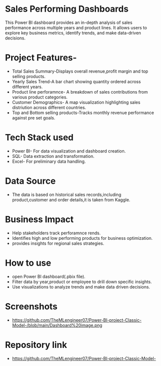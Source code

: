 # Sales Performing Dashboards
This Power BI dashboard provides an in-depth analysis of sales performance across multiple years and product lines. It allows users to explore key business metrics, identify trends, and make data-driven decisions.
# Project Features-
* Total Sales Summary-Displays overall revenue,profit margin and top selling products.
* Yearly Sales Trend-A bar chart showing quantity ordered across different years.
* Product line perforamnce- A breakdown of sales contributions from various product categories.
* Customer Demographics- A map visualization highlighting sales distriution across different countries.
* Top and Bottom selling products-Tracks monthly revenue performance against pre set goals.

# Tech Stack used
* Power BI- For data visualization and dashboard creation.
* SQL- Data extraction and transformation.
* Excel- For preliminary data handling.

# Data Source
* The data is based on historical sales records,including product,customer and order details,it is taken from Kaggle.

# Business Impact
* Help stakeholders track perforamnce rends.
* Identifies high and low performing products for business optimization.
* provides insights for regional sales strategies.

# How to use
* open Power BI dashboard(.pbix file).
* Filter data by year,product or employee to drill down specific insights.
* Use visualizations to analyze trends and make data driven decisions.

# Screenshots
* https://github.com/TheMLengineer07/Power-BI-project-Classic-Model-/blob/main/Dashboard%20image.png

# Repository link
* https://github.com/TheMLengineer07/Power-BI-project-Classic-Model-


